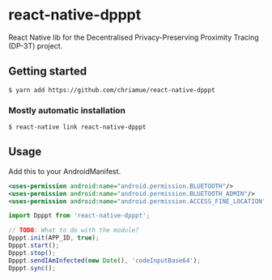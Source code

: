 # react-native-dpppt

React Native lib for the Decentralised Privacy-Preserving Proximity Tracing (DP-3T) project.

## Getting started

`$ yarn add https://github.com/chriamue/react-native-dpppt`

### Mostly automatic installation

`$ react-native link react-native-dpppt`

## Usage

Add this to your AndroidManifest.

```xml
<uses-permission android:name="android.permission.BLUETOOTH"/>
<uses-permission android:name="android.permission.BLUETOOTH_ADMIN"/>
<uses-permission android:name="android.permission.ACCESS_FINE_LOCATION" />
```

```javascript
import Dpppt from 'react-native-dpppt';

// TODO: What to do with the module?
Dpppt.init(APP_ID, true);
Dpppt.start();
Dpppt.stop();
Dpppt.sendIAmInfected(new Date(), 'codeInputBase64');
Dpppt.sync();
```
